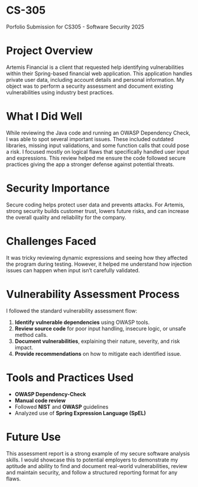 # CS-305
Porfolio Submission for CS305 - Software Security 2025
# Project Overview
Artemis Financial is a client that requested help identifying vulnerabilities within their Spring-based financial web application. This application handles private user data, including account details and personal information. My object was to perform a security assessment and document existing vulnerabilities using industry best practices.

# What I Did Well
While reviewing the Java code and running an OWASP Dependency Check, I was able to spot several important issues. These included outdated libraries, missing input validations, and some function calls that could pose a risk. I focused mostly on logical flaws that specifically handled user input and expressions. This review helped me ensure the code followed secure practices giving the app a stronger defense against potential threats.

# Security Importance
Secure coding helps protect user data and prevents attacks. For Artemis, strong security builds customer trust, lowers future risks, and can increase the overall quality and reliability for the company.

# Challenges Faced
It was tricky reviewing dynamic expressions and seeing how they affected the program during testing. However, it helped me understand how injection issues can happen when input isn’t carefully validated.

# Vulnerability Assessment Process
I followed the standard vulnerability assessment flow:
1. **Identify vulnerable dependencies** using OWASP tools.
2. **Review source code** for poor input handling, insecure logic, or unsafe method calls.
3. **Document vulnerabilities**, explaining their nature, severity, and risk impact.
4. **Provide recommendations** on how to mitigate each identified issue.

# Tools and Practices Used
- **OWASP Dependency-Check**
- **Manual code review**
- Followed **NIST** and **OWASP** guidelines
- Analyzed use of **Spring Expression Language (SpEL)**

# Future Use
This assessment report is a strong example of my secure software analysis skills. I would showcase this to potential employers to demonstrate my aptitude and ability to find and document real-world vulnerabilities, review and maintain security, and follow a structured reporting format for any flaws. 
